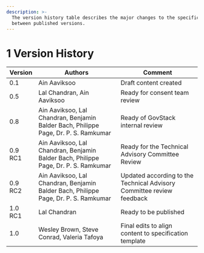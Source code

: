```yaml
---
description: >-
  The version history table describes the major changes to the specifications
  between published versions.
---
```


# 1 Version History

| Version | Authors                                                                             | Comment                                                               |
| ------- | ----------------------------------------------------------------------------------- | --------------------------------------------------------------------- |
| 0.1     | Ain Aaviksoo                                                                        | Draft content created                                                 |
| 0.5     | Lal Chandran, Ain Aaviksoo                                                          | Ready for consent team review                                         |
| 0.8     | Ain Aaviksoo, Lal Chandran, Benjamin Balder Bach, Philippe Page, Dr. P. S. Ramkumar | Ready of GovStack internal review                                     |
| 0.9 RC1 | Ain Aaviksoo, Lal Chandran, Benjamin Balder Bach, Philippe Page, Dr. P. S. Ramkumar | Ready for the Technical Advisory Committee Review                     |
| 0.9 RC2 | Ain Aaviksoo, Lal Chandran, Benjamin Balder Bach, Philippe Page, Dr. P. S. Ramkumar | Updated according to the Technical Advisory Committee review feedback |
| 1.0 RC1 | Lal Chandran                                                                        | Ready to be published                                                 |
| 1.0     | Wesley Brown, Steve Conrad, Valeria Tafoya                                          | Final edits to align content to specification template                |

